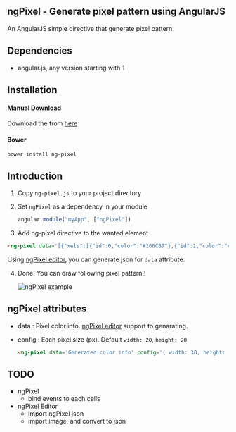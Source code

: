 ## ngPixel - Generate pixel pattern using AngularJS
An AngularJS simple directive that generate pixel pattern.

## Dependencies
* angular.js, any version starting with 1

## Installation

#### Manual Download
Download the from [here](https://github.com/TanakaYutaro/ng-pixel/releases/)

#### Bower
```
bower install ng-pixel
```

## Introduction

1. Copy `ng-pixel.js` to your project directory

2. Set `ngPixel` as a dependency in your module

	```javascript
	angular.module("myApp", ["ngPixel"])
	```

3. Add ng-pixel directive to the wanted element

  ```html
  <ng-pixel data='[{"xels":[{"id":0,"color":"#106CB7"},{"id":1,"color":"#F7EF22"},{"id":2,"color":"#D11E45"}]},{"xels":[{"id":3,"color":"#F7923A"},{"id":4,"color":"FFFFFF"},{"id":5,"color":"#F7EF22"}]},{"xels":[{"id":6,"color":"#139B69"},{"id":7,"color":"#D11E45"},{"id":8,"color":"#106CB7"}]}]'/>
  ```
Using [ngPixel editor](http://tanakayutaro.github.io/ng-pixel/editor/), you can generate json for `data` attribute.

4. Done! You can draw following pixel pattern!!

	![ngPixel example](https://raw.githubusercontent.com/wiki/tanakayutaro/ng-pixel/images/ngPixel-Installation-1.png)

## ngPixel attributes
* data : Pixel color info. [ngPixel editor](http://tanakayutaro.github.io/ng-pixel/editor/) support to genarating.
* config : Each pixel size (px). Default `width: 20`, `height: 20`

	```html
	<ng-pixel data='Generated color info' config='{ width: 30, height: 30 }' />
	```

## TODO
* ngPixel
	* bind events to each cells
* ngPixel Editor
	* import ngPixel json
	* import image, and convert to json
